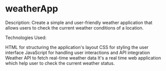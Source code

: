 # weatherApp
Description: Create a simple and user-friendly weather application that allows users to check the current weather conditions of a location.

Technologies Used:

HTML for structuring the application's layout CSS for styling the user interface JavaScript for handling user interactions and API integration Weather API to fetch real-time weather data
It's a real time web application which help user to check the current weather status.
